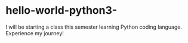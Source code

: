# hello-world-python3-
I will be starting a class this semester learning Python coding language.  Experience my journey!
